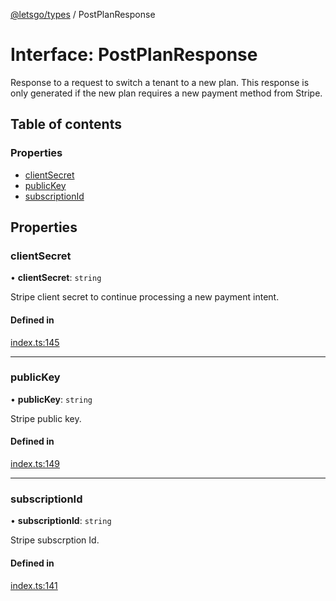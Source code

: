 [@letsgo/types](../README.md) / PostPlanResponse

# Interface: PostPlanResponse

Response to a request to switch a tenant to a new plan. This response is only generated if the new plan
requires a new payment method from Stripe.

## Table of contents

### Properties

- [clientSecret](PostPlanResponse.md#clientsecret)
- [publicKey](PostPlanResponse.md#publickey)
- [subscriptionId](PostPlanResponse.md#subscriptionid)

## Properties

### clientSecret

• **clientSecret**: `string`

Stripe client secret to continue processing a new payment intent.

#### Defined in

[index.ts:145](https://github.com/47chapters/letsgo/blob/5310a6f/packages/types/src/index.ts#L145)

___

### publicKey

• **publicKey**: `string`

Stripe public key.

#### Defined in

[index.ts:149](https://github.com/47chapters/letsgo/blob/5310a6f/packages/types/src/index.ts#L149)

___

### subscriptionId

• **subscriptionId**: `string`

Stripe subscrption Id.

#### Defined in

[index.ts:141](https://github.com/47chapters/letsgo/blob/5310a6f/packages/types/src/index.ts#L141)
